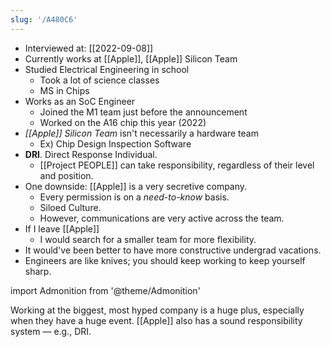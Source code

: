 ```yaml
---
slug: '/A480C6'
---
```


- Interviewed at: [[2022-09-08]]
- Currently works at [[Apple]], [[Apple]] Silicon Team
- Studied Electrical Engineering in school
  - Took a lot of science classes
  - MS in Chips
- Works as an SoC Engineer
  - Joined the M1 team just before the announcement
  - Worked on the A16 chip this year (2022)
- _[[Apple]] Silicon Team_ isn't necessarily a hardware team
  - Ex) Chip Design Inspection Software
- **DRI**. Direct Response Individual.
  - [[Project PEOPLE]] can take responsibility, regardless of their level and position.
- One downside: [[Apple]] is a very secretive company.
  - Every permission is on a _need-to-know_ basis.
  - Siloed Culture.
  - However, communications are very active across the team.
- If I leave [[Apple]]
  - I would search for a smaller team for more flexibility.
- It would've been better to have more constructive undergrad vacations.
- Engineers are like knives; you should keep working to keep yourself sharp.

import Admonition from '@theme/Admonition'

<Admonition type="info" title="I love my job because..." icon="💙">
Working at the biggest, most hyped company is a huge plus, especially when they have a huge event.
[[Apple]] also has a sound responsibility system — e.g., DRI.
</Admonition>

